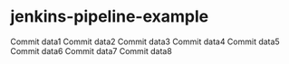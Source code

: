 # jenkins-pipeline-example

Commit data1
Commit data2
Commit data3
Commit data4
Commit data5
Commit data6
Commit data7
Commit data8
